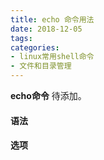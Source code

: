 ```yaml
---
title: echo 命令用法
date: 2018-12-05
tags:
categories: 
- linux常用shell命令
- 文件和目录管理
---
```

**echo命令** 待添加。
<!-- more --> 
#### **语法**


#### **选项**
